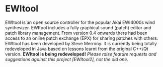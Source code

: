 # EWItool
EWItool is an open source controller for the popular Akai EWI4000s wind synthesizer. EWItool includes a fully graphical sound (patch) editor and patch library management. From version 0.4 onwards there had been access to an online patch exchange (EPX) for sharing patches with others.
EWItool has been developed by Steve Merrony. It is currently being totally redeveloped in Java based on lessons learnt from the original C++/Qt version.
**EWItool is being redeveloped!**
*Please raise feature requests and suggestions against this project [EWItool2], not the old one.*

